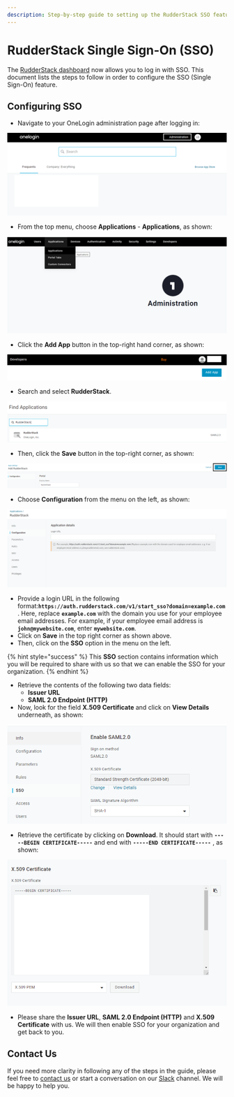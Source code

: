 ```yaml
---
description: Step-by-step guide to setting up the RudderStack SSO feature.
---
```


# RudderStack Single Sign-On \(SSO\)

The [RudderStack dashboard](https://app.rudderlabs.com/signup?type=freetrial) now allows you to log in with SSO. This document lists the steps to follow in order to configure the SSO \(Single Sign-On\) feature.

## Configuring SSO

* Navigate to your OneLogin administration page after logging in:

![OneLogin Administration Page](../.gitbook/assets/1%20%2811%29.png)

* From the top menu, choose **Applications** - **Applications**, as shown:

![Application Tab in OneLogin](../.gitbook/assets/2%20%286%29.png)

* Click the **Add App** button in the top-right hand corner, as shown:

![Add App Option in OneLogin](../.gitbook/assets/3%20%282%29%20%281%29.png)

* Search and select **RudderStack**.

![](../.gitbook/assets/image%20%2858%29.png)

* Then, click the **Save** button in the top-right corner, as shown:

![](../.gitbook/assets/4%20%284%29.png)

* Choose **Configuration** from the menu on the left, as shown:

![Configuration Menu](../.gitbook/assets/image%20%2832%29.png)

* Provide a login URL in the following format:**`https://auth.rudderstack.com/v1/start_sso?domain=example.com`** . Here, replace **`example.com`** with the domain you use for your employee email addresses. For example, if your employee email address is **`john@mywebsite.com`**, enter **`mywebsite.com`**.
* Click on **Save** in the top right corner as shown above.
* Then, click on the **SSO** option in the menu on the left.

{% hint style="success" %}
This **SSO** section contains information which you will be required to share with us so that we can enable the SSO for your organization.
{% endhint %}

* Retrieve the contents of the following two data fields:
  * **Issuer URL**
  * **SAML 2.0 Endpoint \(HTTP\)**
* Now, look for the field **X.509 Certificate** and click on **View Details** underneath, as shown:

![X.509 Certificate Option](../.gitbook/assets/image%20%2835%29.png)

* Retrieve the certificate by clicking on **Download**. It should start with **`-----BEGIN CERTIFICATE-----`** and end with **`-----END CERTIFICATE-----`** , as shown:

![](../.gitbook/assets/5%20%288%29%20%281%29%20%281%29.png)

* Please share the **Issuer URL**, **SAML 2.0 Endpoint \(HTTP\)** and **X.509 Certificate** with us. We will then enable SSO for your organization and get back to you.

## Contact Us

If you need more clarity in following any of the steps in the guide, please feel free to [contact us](mailto:%20contact@rudderstack.com) or start a conversation on our [Slack](https://resources.rudderstack.com/join-rudderstack-slack) channel. We will be happy to help you.


